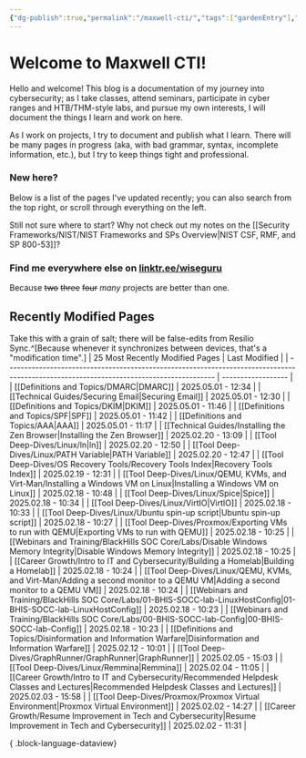 ```yaml
---
{"dg-publish":true,"permalink":"/maxwell-cti/","tags":["gardenEntry"],"noteIcon":""}
---
```


# Welcome to Maxwell CTI!

Hello and welcome! This blog is a documentation of my journey into cybersecurity; as I take classes, attend seminars, participate in cyber ranges and HTB/THM-style labs, and pursue my own interests, I will document the things I learn and work on here. 

As I work on projects, I try to document and publish what I learn. There will be many pages in progress (aka, with bad grammar, syntax, incomplete information, etc.), but I try to keep things tight and professional.

### New here?
Below is a list of the pages I've updated recently; you can also search from the top right, or scroll through everything on the left.

Still not sure where to start? Why not check out my notes on the [[Security Frameworks/NIST/NIST Frameworks and SPs Overview\|NIST CSF, RMF, and SP 800-53]]?


### Find me everywhere else on [linktr.ee/wiseguru](https://linktr.ee/wiseguru)
Because ~~two~~ ~~three~~ ~~four~~ *many* projects are better than one.


## Recently Modified Pages
Take this with a grain of salt; there will be false-edits from Resilio Sync.^[Because whenever it synchronizes between devices, that's a "modification time".]
| 25 Most Recently Modified Pages                                                                                                         | Last Modified      |
| --------------------------------------------------------------------------------------------------------------------------------------- | ------------------ |
| [[Definitions and Topics/DMARC\|DMARC]]                                                                                              | 2025.05.01 - 12:34 |
| [[Technical Guides/Securing Email\|Securing Email]]                                                                                  | 2025.05.01 - 12:30 |
| [[Definitions and Topics/DKIM\|DKIM]]                                                                                                | 2025.05.01 - 11:46 |
| [[Definitions and Topics/SPF\|SPF]]                                                                                                  | 2025.05.01 - 11:42 |
| [[Definitions and Topics/AAA\|AAA]]                                                                                                  | 2025.05.01 - 11:17 |
| [[Technical Guides/Installing the Zen Browser\|Installing the Zen Browser]]                                                          | 2025.02.20 - 13:09 |
| [[Tool Deep-Dives/Linux/ln\|ln]]                                                                                                     | 2025.02.20 - 12:50 |
| [[Tool Deep-Dives/Linux/PATH Variable\|PATH Variable]]                                                                               | 2025.02.20 - 12:47 |
| [[Tool Deep-Dives/OS Recovery Tools/Recovery Tools Index\|Recovery Tools Index]]                                                     | 2025.02.19 - 12:31 |
| [[Tool Deep-Dives/Linux/QEMU, KVMs, and Virt-Man/Installing a Windows VM on Linux\|Installing a Windows VM on Linux]]                | 2025.02.18 - 10:48 |
| [[Tool Deep-Dives/Linux/Spice\|Spice]]                                                                                               | 2025.02.18 - 10:34 |
| [[Tool Deep-Dives/Linux/VirtIO\|VirtIO]]                                                                                             | 2025.02.18 - 10:33 |
| [[Tool Deep-Dives/Linux/Ubuntu spin-up script\|Ubuntu spin-up script]]                                                               | 2025.02.18 - 10:27 |
| [[Tool Deep-Dives/Proxmox/Exporting VMs to run with QEMU\|Exporting VMs to run with QEMU]]                                           | 2025.02.18 - 10:25 |
| [[Webinars and Training/BlackHills SOC Core/Labs/Disable Windows Memory Integrity\|Disable Windows Memory Integrity]]                | 2025.02.18 - 10:25 |
| [[Career Growth/Intro to IT and Cybersecurity/Building a Homelab\|Building a Homelab]]                                               | 2025.02.18 - 10:24 |
| [[Tool Deep-Dives/Linux/QEMU, KVMs, and Virt-Man/Adding a second monitor to a QEMU VM\|Adding a second monitor to a QEMU VM]]        | 2025.02.18 - 10:24 |
| [[Webinars and Training/BlackHills SOC Core/Labs/01-BHIS-SOCC-lab-LinuxHostConfig\|01-BHIS-SOCC-lab-LinuxHostConfig]]                | 2025.02.18 - 10:23 |
| [[Webinars and Training/BlackHills SOC Core/Labs/00-BHIS-SOCC-lab-Config\|00-BHIS-SOCC-lab-Config]]                                  | 2025.02.18 - 10:23 |
| [[Definitions and Topics/Disinformation and Information Warfare\|Disinformation and Information Warfare]]                            | 2025.02.12 - 10:01 |
| [[Tool Deep-Dives/GraphRunner/GraphRunner\|GraphRunner]]                                                                             | 2025.02.05 - 15:03 |
| [[Tool Deep-Dives/Linux/Remmina\|Remmina]]                                                                                           | 2025.02.04 - 11:05 |
| [[Career Growth/Intro to IT and Cybersecurity/Recommended Helpdesk Classes and Lectures\|Recommended Helpdesk Classes and Lectures]] | 2025.02.03 - 15:58 |
| [[Tool Deep-Dives/Proxmox/Proxmox Virtual Environment\|Proxmox Virtual Environment]]                                                 | 2025.02.02 - 14:27 |
| [[Career Growth/Resume Improvement in Tech and Cybersecurity\|Resume Improvement in Tech and Cybersecurity]]                         | 2025.02.02 - 11:31 |

{ .block-language-dataview}